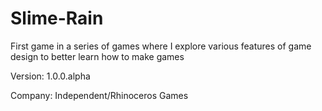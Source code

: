 # Slime-Rain
First game in a series of games where I explore various features of game design to better learn how to make games


Version: 1.0.0.alpha

Company: Independent/Rhinoceros Games